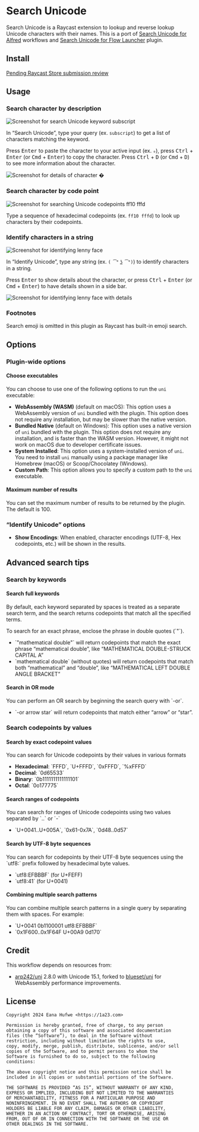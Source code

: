 # Search Unicode

Search Unicode is a Raycast extension to lookup and reverse lookup Unicode characters with their names. This is a port of [Search Unicode for Alfred] workflows and [Search Unicode for Flow Launcher] plugin.

[Search Unicode for Alfred]: https://github.com/blueset/alfred-search-unicode/
[Search Unicode for Flow Launcher]: https://github.com/blueset/flow-search-unicode/

## Install

[Pending Raycast Store submission review](https://github.com/raycast/extensions/pull/22271)

## Usage

### Search character by description

![Screenshot for search Unicode keyword subscript](images/u_subscript.png)

In “Search Unicode”, type your query (ex. `subscript`) to get a list of characters
matching the keyword.

Press <kbd>Enter</kbd> to paste the character to your active input (ex. `₀`), press <kbd>Ctrl</kbd> + <kbd>Enter</kbd> (or <kbd>Cmd</kbd> + <kbd>Enter</kbd>) to copy the character. Press <kbd>Ctrl</kbd> + <kbd>D</kbd> (or <kbd>Cmd</kbd> + <kbd>D</kbd>) to see more information about the character.

![Screenshot for details of character �](images/u_details.png)

### Search character by code point

![Screenshot for searching Unicode codepoints ff10 fffd](images/u_ff10_fffd.png)

Type a sequence of hexadecimal codepoints (ex. `ff10 fffd`) to look up characters by their codepoints.

### Identify characters in a string

![Screenshot for identifying lenny face](images/uid_lenny.png)

In “Identify Unicode”, type any string (ex. `( ͡° ͜ʖ ͡°)`) to identify characters in a string.

Press <kbd>Enter</kbd> to show details about the character, or press <kbd>Ctrl</kbd> + <kbd>Enter</kbd> (or <kbd>Cmd</kbd> + <kbd>Enter</kbd>) to have details shown in a side bar.

![Screenshot for identifying lenny face with details](images/uid_lenny_details.png)

### Footnotes

Search emoji is omitted in this plugin as Raycast has built-in emoji search.

## Options

### Plugin-wide options

#### Choose executables

You can choose to use one of the following options to run the `uni` executable:

- **WebAssembly (WASM)** (default on macOS): This option uses a WebAssembly version of `uni` bundled with the plugin. This option does not require any installation, but may be slower than the native version.
- **Bundled Native** (default on Windows): This option uses a native version of `uni` bundled with the plugin. This option does not require any installation, and is faster than the WASM version. However, it might not work on macOS due to developer certificate issues.
- **System Installed**: This option uses a system-installed version of `uni`. You need to install `uni` manually using a package manager like Homebrew (macOS) or Scoop/Chocolatey (Windows).
- **Custom Path**: This option allows you to specify a custom path to the `uni` executable.

#### Maximum number of results

You can set the maximum number of results to be returned by the plugin. The default is 100.

### “Identify Unicode” options

- **Show Encodings**: When enabled, character encodings (UTF-8, Hex codepoints, etc.) will be shown in the results.

## Advanced search tips

### Search by keywords

#### Search full keywords

By default, each keyword separated by spaces is treated as a separate search term, and the search returns codepoints that match all the specified terms.

To search for an exact phrase, enclose the phrase in double quotes (\`"\`).

- \`"mathematical double"\` will return codepoints that match the exact phrase “mathematical double”, like “MATHEMATICAL DOUBLE-STRUCK CAPITAL A”
- \`mathematical double\` (without quotes) will return codepoints that match both “mathematical” and “double”, like “MATHEMATICAL LEFT DOUBLE ANGLE BRACKET”

#### Search in OR mode

You can perform an OR search by beginning the search query with \`-or\`.

- \`-or arrow star\` will return codepoints that match either “arrow” or “star”.

### Search codepoints by values

#### Search by exact codepoint values

You can search for Unicode codepoints by their values in various formats    

- **Hexadecimal**:  \`FFFD\`, \`U+FFFD\`, \`0xFFFD\`, \`%xFFFD\`
- **Decimal**:  \`0d65533\`
- **Binary**:  \`0b1111111111111101\`
- **Octal**:  \`0o177775\`

#### Search ranges of codepoints

You can search for ranges of Unicode codepoints using two values separated by \`..\` or \`-\`

- \`U+0041..U+005A\`, \`0x61-0x7A\`, \`0d48..0d57\`

#### Search by UTF-8 byte sequences

You can search for codepoints by their UTF-8 byte sequences using the \`utf8:\` prefix followed by hexadecimal byte values.

- \`utf8:EFBBBF\` (for U+FEFF)
- \`utf8:41\` (for U+0041)

#### Combining multiple search patterns

You can combine multiple search patterns in a single query by separating them with spaces. For example:

- \`U+0041 0b1100001 utf8:EFBBBF\`
- \`0x1F600..0x1F64F U+00A9 0d170\`

## Credit

This workflow depends on resources from:

- [arp242/uni] 2.8.0 with Unicode 15.1, forked to [blueset/uni] for WebAssembly performance improvements.

[arp242/uni]: https://github.com/arp242/uni
[blueset/uni]: https://github.com/blueset/uni/tree/fork

## License

```plain
Copyright 2024 Eana Hufwe <https://1a23.com>

Permission is hereby granted, free of charge, to any person
obtaining a copy of this software and associated documentation
files (the “Software”), to deal in the Software without
restriction, including without limitation the rights to use,
copy, modify, merge, publish, distribute, sublicense, and/or sell
copies of the Software, and to permit persons to whom the
Software is furnished to do so, subject to the following
conditions:

The above copyright notice and this permission notice shall be
included in all copies or substantial portions of the Software.

THE SOFTWARE IS PROVIDED “AS IS”, WITHOUT WARRANTY OF ANY KIND,
EXPRESS OR IMPLIED, INCLUDING BUT NOT LIMITED TO THE WARRANTIES
OF MERCHANTABILITY, FITNESS FOR A PARTICULAR PURPOSE AND
NONINFRINGEMENT. IN NO EVENT SHALL THE AUTHORS OR COPYRIGHT
HOLDERS BE LIABLE FOR ANY CLAIM, DAMAGES OR OTHER LIABILITY,
WHETHER IN AN ACTION OF CONTRACT, TORT OR OTHERWISE, ARISING
FROM, OUT OF OR IN CONNECTION WITH THE SOFTWARE OR THE USE OR
OTHER DEALINGS IN THE SOFTWARE.
```

